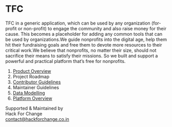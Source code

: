 # TFC
TFC in a generic application, which can be used by any organization (for-profit or non-profit) to engage the community and also raise money for their cause. This becomes a placeholder for adding any common tools that can be used by organizations.We guide nonprofits into the digital age, help them hit their fundraising goals and free them to devote more resources to their critical work.We believe that nonprofits, no matter their size, should not sacrifice their means to satisfy their missions. So we built and support a powerful and practical  platform that’s free for nonprofits.
1. [Product Overview](https://github.com/HackForChangeIN/TFC/blob/main/docs/Product%20Roadmap.md)
2. Project Roadmap
3. [Contributor Guidelines](https://github.com/HackForChangeIN/TFC/blob/main/docs/Contributor%20Guidelines.md)
4. Maintainer Guidelines
5. [Data Modelling](https://github.com/HackForChangeIN/TFC/blob/main/docs/Data%20Modelling.md)
6. [Platform Overview](https://github.com/HackForChangeIN/TFC/blob/main/docs/Platform%20Overview.md)



Supported & Maintained by   
Hack For Change  
contact@hackforchange.co.in
